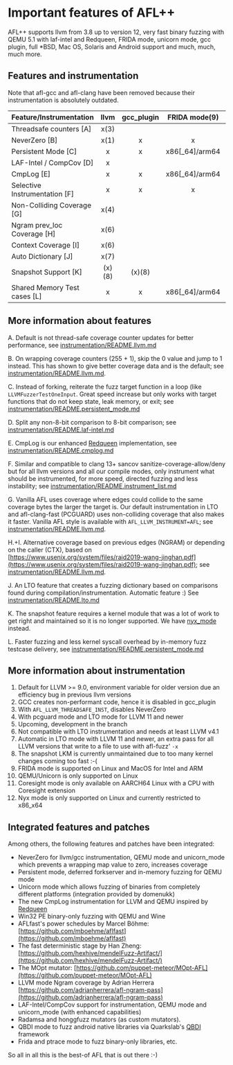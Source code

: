 # Important features of AFL++

AFL++ supports llvm from 3.8 up to version 12, very fast binary fuzzing with
QEMU 5.1 with laf-intel and Redqueen, FRIDA mode, unicorn mode, gcc plugin, full
*BSD, Mac OS, Solaris and Android support and much, much, much more.

## Features and instrumentation

Note that afl-gcc and afl-clang have been removed because their instrumentation is absolutely outdated.

| Feature/Instrumentation       | llvm      | gcc_plugin | FRIDA mode(9)  | QEMU mode(10)    | unicorn_mode(10) | nyx_mode(12) | coresight_mode(11) |
| ------------------------------|:---------:|:----------:|:--------------:|:----------------:|:----------------:|:------------:|:------------------:|
| Threadsafe counters [A]       |    x(3)   |            |                |                  |                  |       x      |                    |
| NeverZero           [B]       |    x(1)   |      x     |        x       |         x        |         x        |              |                    |
| Persistent Mode     [C]       |     x     |      x     | x86[_64]/arm64 | x86[_64]/arm[64] |         x        |              |                    |
| LAF-Intel / CompCov [D]       |     x     |            |                | x86[_64]/arm[64] | x86[_64]/arm[64] |   x86[_64]   |                    |
| CmpLog              [E]       |     x     |      x     | x86[_64]/arm64 | x86[_64]/arm[64] |                  |              |                    |
| Selective Instrumentation [F] |     x     |      x     |        x       |         x        |                  |              |                    |
| Non-Colliding Coverage    [G] |    x(4)   |            |                |       (x)(5)     |                  |              |                    |
| Ngram prev_loc Coverage   [H] |    x(6)   |            |                |                  |                  |              |                    |
| Context Coverage    [I]       |    x(6)   |            |                |                  |                  |              |                    |
| Auto Dictionary     [J]       |    x(7)   |            |                |                  |                  |              |                    |
| Snapshot Support    [K]       |   (x)(8)  |   (x)(8)   |                |       (x)(5)     |                  |       x      |                    |
| Shared Memory Test cases  [L] |     x     |      x     | x86[_64]/arm64 |         x        |         x        |       x      |                    |

## More information about features

A. Default is not thread-safe coverage counter updates for better performance,
   see [instrumentation/README.llvm.md](../instrumentation/README.llvm.md)

B. On wrapping coverage counters (255 + 1), skip the 0 value and jump to 1
   instead. This has shown to give better coverage data and is the default; see
   [instrumentation/README.llvm.md](../instrumentation/README.llvm.md).

C. Instead of forking, reiterate the fuzz target function in a loop (like
   `LLVMFuzzerTestOneInput`. Great speed increase but only works with target
   functions that do not keep state, leak memory, or exit; see
   [instrumentation/README.persistent_mode.md](../instrumentation/README.persistent_mode.md)

D. Split any non-8-bit comparison to 8-bit comparison; see
   [instrumentation/README.laf-intel.md](../instrumentation/README.laf-intel.md)

E. CmpLog is our enhanced
   [Redqueen](https://www.ndss-symposium.org/ndss-paper/redqueen-fuzzing-with-input-to-state-correspondence/)
   implementation, see
   [instrumentation/README.cmplog.md](../instrumentation/README.cmplog.md)

F. Similar and compatible to clang 13+ sancov sanitize-coverage-allow/deny but
   for all llvm versions and all our compile modes, only instrument what should
   be instrumented, for more speed, directed fuzzing and less instability; see
   [instrumentation/README.instrument_list.md](../instrumentation/README.instrument_list.md)

G. Vanilla AFL uses coverage where edges could collide to the same coverage
   bytes the larger the target is. Our default instrumentation in LTO and
   afl-clang-fast (PCGUARD) uses non-colliding coverage that also makes it
   faster. Vanilla AFL style is available with `AFL_LLVM_INSTRUMENT=AFL`; see
   [instrumentation/README.llvm.md](../instrumentation/README.llvm.md).

H.+I. Alternative coverage based on previous edges (NGRAM) or depending on the
   caller (CTX), based on
   [https://www.usenix.org/system/files/raid2019-wang-jinghan.pdf](https://www.usenix.org/system/files/raid2019-wang-jinghan.pdf);
   see [instrumentation/README.llvm.md](../instrumentation/README.llvm.md).

J. An LTO feature that creates a fuzzing dictionary based on comparisons found
   during compilation/instrumentation. Automatic feature :) See
   [instrumentation/README.lto.md](../instrumentation/README.lto.md)

K. The snapshot feature requires a kernel module that was a lot of work to get
   right and maintained so it is no longer supported. We have
   [nyx_mode](../nyx_mode/README.md) instead.

L. Faster fuzzing and less kernel syscall overhead by in-memory fuzz testcase
   delivery, see
   [instrumentation/README.persistent_mode.md](../instrumentation/README.persistent_mode.md)

## More information about instrumentation

1. Default for LLVM >= 9.0, environment variable for older version due an
   efficiency bug in previous llvm versions
2. GCC creates non-performant code, hence it is disabled in gcc_plugin
3. With `AFL_LLVM_THREADSAFE_INST`, disables NeverZero
4. With pcguard mode and LTO mode for LLVM 11 and newer
5. Upcoming, development in the branch
6. Not compatible with LTO instrumentation and needs at least LLVM v4.1
7. Automatic in LTO mode with LLVM 11 and newer, an extra pass for all LLVM
   versions that write to a file to use with afl-fuzz' `-x`
8. The snapshot LKM is currently unmaintained due to too many kernel changes
   coming too fast :-(
9. FRIDA mode is supported on Linux and MacOS for Intel and ARM
10. QEMU/Unicorn is only supported on Linux
11. Coresight mode is only available on AARCH64 Linux with a CPU with Coresight
    extension
12. Nyx mode is only supported on Linux and currently restricted to x86_x64

## Integrated features and patches

Among others, the following features and patches have been integrated:

* NeverZero for llvm/gcc instrumentation, QEMU mode and unicorn_mode which
  prevents a wrapping map value to zero, increases coverage
* Persistent mode, deferred forkserver and in-memory fuzzing for QEMU mode
* Unicorn mode which allows fuzzing of binaries from completely different
  platforms (integration provided by domenukk)
* The new CmpLog instrumentation for LLVM and QEMU inspired by
  [Redqueen](https://github.com/RUB-SysSec/redqueen)
* Win32 PE binary-only fuzzing with QEMU and Wine
* AFLfast's power schedules by Marcel Böhme:
  [https://github.com/mboehme/aflfast](https://github.com/mboehme/aflfast)
* The fast deterministic stage by Han Zheng: [https://github.com/hexhive/mendelFuzz-Artifact/](https://github.com/hexhive/mendelFuzz-Artifact/)
* The MOpt mutator:
  [https://github.com/puppet-meteor/MOpt-AFL](https://github.com/puppet-meteor/MOpt-AFL)
* LLVM mode Ngram coverage by Adrian Herrera
  [https://github.com/adrianherrera/afl-ngram-pass](https://github.com/adrianherrera/afl-ngram-pass)
* LAF-Intel/CompCov support for instrumentation, QEMU mode and unicorn_mode
  (with enhanced capabilities)
* Radamsa and honggfuzz mutators (as custom mutators).
* QBDI mode to fuzz android native libraries via Quarkslab's
  [QBDI](https://github.com/QBDI/QBDI) framework
* Frida and ptrace mode to fuzz binary-only libraries, etc.

So all in all this is the best-of AFL that is out there :-)